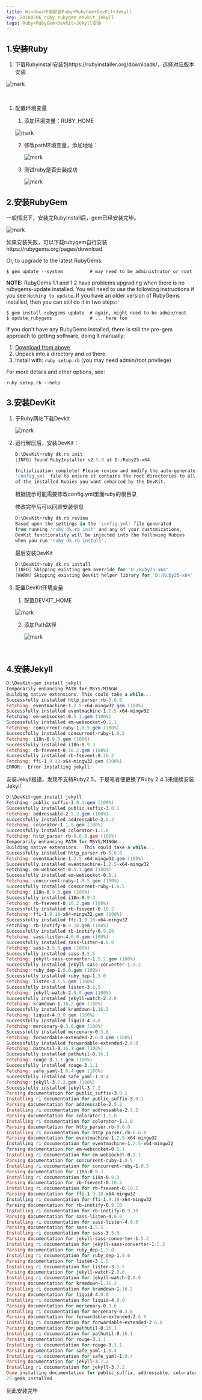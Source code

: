 ```yaml
---
title: Windows环境安装Ruby+RubyGem+DevKit+Jekyll
key: 20180206_ruby_rubygem_devkit_jekyll
tags: Ruby+RubyGem+DevKit+Jekyll安装
---
```


## 1.安装Ruby

1. 下载Rubyinstall安装包https://rubyinstaller.org/downloads/，选择对应版本安装

<!--more-->

![mark](http://p3pla9n1t.bkt.clouddn.com/blog/180206/eDaHbhG9kb.png-Kuradeon)

​

1. 配置环境变量

   1. 添加环境变量：RUBY_HOME

   ![mark](http://p3pla9n1t.bkt.clouddn.com/blog/180206/A4hC4K69m1.png-Kuradeon)

   2. 修改path环境变量，添加地址：

      ![mark](http://p3pla9n1t.bkt.clouddn.com/blog/180206/1eDeF43cI0.png-Kuradeon)

   3. 测试ruby是否安装成功

      ![mark](http://p3pla9n1t.bkt.clouddn.com/blog/180206/Kgc767922C.png-Kuradeon)

## 2.安装RubyGem

一般情况下，安装完RubyInstall后，gem已经安装完毕。

![mark](http://p3pla9n1t.bkt.clouddn.com/blog/180206/G5J6B9chBb.png-Kuradeon)

如果安装失败，可以下载rubygem自行安装https://rubygems.org/pages/download

Or, to upgrade to the latest RubyGems:

```
$ gem update --system          # may need to be administrator or root
```

**NOTE:** RubyGems 1.1 and 1.2 have problems upgrading when there is no rubygems-update installed. You will need to use the following instructions if you see `Nothing to update`. If you have an older version of RubyGems installed, then you can still do it in two steps:

```
$ gem install rubygems-update  # again, might need to be admin/root
$ update_rubygems              # ... here too
```

If you don't have any RubyGems installed, there is still the pre-gem approach to getting software, doing it manually:

1. [Download from above](https://rubygems.org/pages/download#formats)
2. Unpack into a directory and `cd` there
3. Install with: `ruby setup.rb` (you may need admin/root privilege)

For more details and other options, see:

```
ruby setup.rb --help
```

## 3.安装DevKit

1. 于Ruby网站下载Devkit

   ![mark](http://p3pla9n1t.bkt.clouddn.com/blog/180206/DdC0hhHE9E.png-Kuradeon)

2. 运行解压后，安装DevKit：

   ```powershell
   D:\DevKit>ruby dk.rb init
   [INFO] found RubyInstaller v2.5.0 at D:/Ruby25-x64

   Initialization complete! Please review and modify the auto-generated
   'config.yml' file to ensure it contains the root directories to all
   of the installed Rubies you want enhanced by the DevKit.
   ```

   根据提示可能需要修改config.yml里面ruby的根目录

   修改完毕后可以回顾安装信息

   ```powershell
   D:\DevKit>ruby dk.rb review
   Based upon the settings in the 'config.yml' file generated
   from running 'ruby dk.rb init' and any of your customizations,
   DevKit functionality will be injected into the following Rubies
   when you run 'ruby dk.rb install'.
   ```

   最后安装DevKit

   ```powershell
   D:\DevKit>ruby dk.rb install
   [INFO] Skipping existing gem override for 'D:/Ruby25-x64'
   [WARN] Skipping existing DevKit helper library for 'D:/Ruby25-x64'
   ```

3. 配置DevKit环境变量

   1. 配置DEVKIT_HOME

   ![mark](http://p3pla9n1t.bkt.clouddn.com/blog/180206/aKL3dFeCEB.png-Kuradeon)

   2. 添加Path路径

      ![mark](http://p3pla9n1t.bkt.clouddn.com/blog/180206/0hJH7ei0FG.png-Kuradeon)

   ​

## 4.安装Jekyll

```powershell
D:\DevKit>gem install jekyll
Temporarily enhancing PATH for MSYS/MINGW...
Building native extensions. This could take a while...
Successfully installed http_parser.rb-0.6.0
Fetching: eventmachine-1.2.5-x64-mingw32.gem (100%)
Successfully installed eventmachine-1.2.5-x64-mingw32
Fetching: em-websocket-0.5.1.gem (100%)
Successfully installed em-websocket-0.5.1
Fetching: concurrent-ruby-1.0.5.gem (100%)
Successfully installed concurrent-ruby-1.0.5
Fetching: i18n-0.9.3.gem (100%)
Successfully installed i18n-0.9.3
Fetching: rb-fsevent-0.10.2.gem (100%)
Successfully installed rb-fsevent-0.10.2
Fetching: ffi-1.9.18-x64-mingw32.gem (100%)
ERROR:  Error installing jekyll:
```
安装Jekyll报错，发现不支持Ruby2.5，于是笔者便更换了Ruby 2.4.3来继续安装Jekyll

```powershell
D:\DevKit>gem install jekyll
Fetching: public_suffix-3.0.1.gem (100%)
Successfully installed public_suffix-3.0.1
Fetching: addressable-2.5.2.gem (100%)
Successfully installed addressable-2.5.2
Fetching: colorator-1.1.0.gem (100%)
Successfully installed colorator-1.1.0
Fetching: http_parser.rb-0.6.0.gem (100%)
Temporarily enhancing PATH for MSYS/MINGW...
Building native extensions.  This could take a while...
Successfully installed http_parser.rb-0.6.0
Fetching: eventmachine-1.2.5-x64-mingw32.gem (100%)
Successfully installed eventmachine-1.2.5-x64-mingw32
Fetching: em-websocket-0.5.1.gem (100%)
Successfully installed em-websocket-0.5.1
Fetching: concurrent-ruby-1.0.5.gem (100%)
Successfully installed concurrent-ruby-1.0.5
Fetching: i18n-0.9.3.gem (100%)
Successfully installed i18n-0.9.3
Fetching: rb-fsevent-0.10.2.gem (100%)
Successfully installed rb-fsevent-0.10.2
Fetching: ffi-1.9.18-x64-mingw32.gem (100%)
Successfully installed ffi-1.9.18-x64-mingw32
Fetching: rb-inotify-0.9.10.gem (100%)
Successfully installed rb-inotify-0.9.10
Fetching: sass-listen-4.0.0.gem (100%)
Successfully installed sass-listen-4.0.0
Fetching: sass-3.5.5.gem (100%)
Successfully installed sass-3.5.5
Fetching: jekyll-sass-converter-1.5.2.gem (100%)
Successfully installed jekyll-sass-converter-1.5.2
Fetching: ruby_dep-1.5.0.gem (100%)
Successfully installed ruby_dep-1.5.0
Fetching: listen-3.1.5.gem (100%)
Successfully installed listen-3.1.5
Fetching: jekyll-watch-2.0.0.gem (100%)
Successfully installed jekyll-watch-2.0.0
Fetching: kramdown-1.16.2.gem (100%)
Successfully installed kramdown-1.16.2
Fetching: liquid-4.0.0.gem (100%)
Successfully installed liquid-4.0.0
Fetching: mercenary-0.3.6.gem (100%)
Successfully installed mercenary-0.3.6
Fetching: forwardable-extended-2.6.0.gem (100%)
Successfully installed forwardable-extended-2.6.0
Fetching: pathutil-0.16.1.gem (100%)
Successfully installed pathutil-0.16.1
Fetching: rouge-3.1.1.gem (100%)
Successfully installed rouge-3.1.1
Fetching: safe_yaml-1.0.4.gem (100%)
Successfully installed safe_yaml-1.0.4
Fetching: jekyll-3.7.2.gem (100%)
Successfully installed jekyll-3.7.2
Parsing documentation for public_suffix-3.0.1
Installing ri documentation for public_suffix-3.0.1
Parsing documentation for addressable-2.5.2
Installing ri documentation for addressable-2.5.2
Parsing documentation for colorator-1.1.0
Installing ri documentation for colorator-1.1.0
Parsing documentation for http_parser.rb-0.6.0
Installing ri documentation for http_parser.rb-0.6.0
Parsing documentation for eventmachine-1.2.5-x64-mingw32
Installing ri documentation for eventmachine-1.2.5-x64-mingw32
Parsing documentation for em-websocket-0.5.1
Installing ri documentation for em-websocket-0.5.1
Parsing documentation for concurrent-ruby-1.0.5
Installing ri documentation for concurrent-ruby-1.0.5
Parsing documentation for i18n-0.9.3
Installing ri documentation for i18n-0.9.3
Parsing documentation for rb-fsevent-0.10.2
Installing ri documentation for rb-fsevent-0.10.2
Parsing documentation for ffi-1.9.18-x64-mingw32
Installing ri documentation for ffi-1.9.18-x64-mingw32
Parsing documentation for rb-inotify-0.9.10
Installing ri documentation for rb-inotify-0.9.10
Parsing documentation for sass-listen-4.0.0
Installing ri documentation for sass-listen-4.0.0
Parsing documentation for sass-3.5.5
Installing ri documentation for sass-3.5.5
Parsing documentation for jekyll-sass-converter-1.5.2
Installing ri documentation for jekyll-sass-converter-1.5.2
Parsing documentation for ruby_dep-1.5.0
Installing ri documentation for ruby_dep-1.5.0
Parsing documentation for listen-3.1.5
Installing ri documentation for listen-3.1.5
Parsing documentation for jekyll-watch-2.0.0
Installing ri documentation for jekyll-watch-2.0.0
Parsing documentation for kramdown-1.16.2
Installing ri documentation for kramdown-1.16.2
Parsing documentation for liquid-4.0.0
Installing ri documentation for liquid-4.0.0
Parsing documentation for mercenary-0.3.6
Installing ri documentation for mercenary-0.3.6
Parsing documentation for forwardable-extended-2.6.0
Installing ri documentation for forwardable-extended-2.6.0
Parsing documentation for pathutil-0.16.1
Installing ri documentation for pathutil-0.16.1
Parsing documentation for rouge-3.1.1
Installing ri documentation for rouge-3.1.1
Parsing documentation for safe_yaml-1.0.4
Installing ri documentation for safe_yaml-1.0.4
Parsing documentation for jekyll-3.7.2
Installing ri documentation for jekyll-3.7.2
Done installing documentation for public_suffix, addressable, colorator, http_parser.rb, eventmachine, em-websocket, concurrent-ruby, i18n, rb-fsevent, ffi, rb-inotify, sass-listen, sass, jekyll-sass-converter, ruby_dep, listen, jekyll-watch, kramdown, liquid, mercenary, forwardable-extended, pathutil, rouge, safe_yaml, jekyll after 40 seconds
25 gems installed
```

到此安装完毕